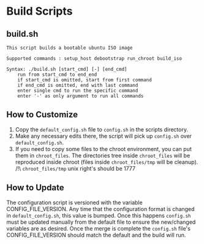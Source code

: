 # Build Scripts

## build.sh

```
This script builds a bootable ubuntu ISO image

Supported commands : setup_host debootstrap run_chroot build_iso

Syntax: ./build.sh [start_cmd] [-] [end_cmd]
	run from start_cmd to end_end
	if start_cmd is omitted, start from first command
	if end_cmd is omitted, end with last command
	enter single cmd to run the specific command
	enter '-' as only argument to run all commands
```

## How to Customize

1. Copy the `default_config.sh` file to `config.sh` in the scripts directory.
2. Make any necessary edits there, the script will pick up `config.sh` over `default_config.sh`.
3. If you need to copy some files to the chroot environment, you can put them in `chroot_files`. The directories
tree inside `chroot_files` will be reproduced inside chroot (files inside `chroot_files/tmp` will be cleanup).
/!\ `chroot_files/tmp` unix right's should be 1777

## How to Update

The configuration script is versioned with the variable CONFIG_FILE_VERSION.  Any time that the configuration
format is changed in `default_config.sh`, this value is bumped.  Once this happens `config.sh` must be updated manually
from the default file to ensure the new/changed variables are as desired.  Once the merge is complete the `config.sh` file's
CONFIG_FILE_VERSION should match the default and the build will run.
